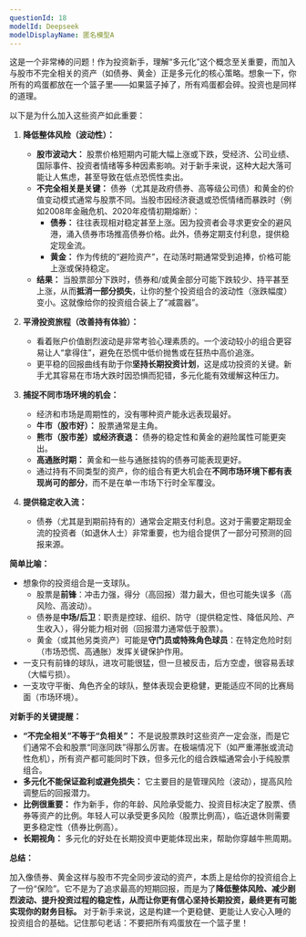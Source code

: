 ```yaml
---
questionId: 18
modelId: Deepseek
modelDisplayName: 匿名模型A
---
```

这是一个非常棒的问题！作为投资新手，理解“多元化”这个概念至关重要，而加入与股市不完全相关的资产（如债券、黄金）正是多元化的核心策略。想象一下，你所有的鸡蛋都放在一个篮子里——如果篮子掉了，所有鸡蛋都会碎。投资也是同样的道理。

以下是为什么加入这些资产如此重要：

1.  **降低整体风险（波动性）：**
    *   **股市波动大：** 股票价格短期内可能大幅上涨或下跌，受经济、公司业绩、国际事件、投资者情绪等多种因素影响。对于新手来说，这种大起大落可能让人焦虑，甚至导致在低点恐慌性卖出。
    *   **不完全相关是关键：** 债券（尤其是政府债券、高等级公司债）和黄金的价值变动模式通常与股票不同。当股市因经济衰退或恐慌情绪而暴跌时（例如2008年金融危机、2020年疫情初期熔断）：
        *   **债券：** 往往表现相对稳定甚至上涨。因为投资者会寻求更安全的避风港，涌入债券市场推高债券价格。此外，债券定期支付利息，提供稳定现金流。
        *   **黄金：** 作为传统的“避险资产”，在动荡时期通常受到追捧，价格可能上涨或保持稳定。
    *   **结果：** 当股票部分下跌时，债券和/或黄金部分可能下跌较少、持平甚至上涨，从而**抵消一部分损失**，让你的整个投资组合的波动性（涨跌幅度）变小。这就像给你的投资组合装上了“减震器”。

2.  **平滑投资旅程（改善持有体验）：**
    *   看着账户价值剧烈波动是非常考验心理素质的。一个波动较小的组合更容易让人“拿得住”，避免在恐慌中低价抛售或在狂热中高价追涨。
    *   更平稳的回报曲线有助于你**坚持长期投资计划**，这是成功投资的关键。新手尤其容易在市场大跌时因恐惧而犯错，多元化能有效缓解这种压力。

3.  **捕捉不同市场环境的机会：**
    *   经济和市场是周期性的，没有哪种资产能永远表现最好。
    *   **牛市（股市好）：** 股票通常是主角。
    *   **熊市（股市差）或经济衰退：** 债券的稳定性和黄金的避险属性可能更突出。
    *   **高通胀时期：** 黄金和一些与通胀挂钩的债券可能表现更好。
    *   通过持有不同类型的资产，你的组合有更大机会在**不同市场环境下都有表现尚可的部分**，而不是在单一市场下行时全军覆没。

4.  **提供稳定收入流：**
    *   债券（尤其是到期前持有的）通常会定期支付利息。这对于需要定期现金流的投资者（如退休人士）非常重要，也为组合提供了一部分可预测的回报来源。

**简单比喻：**

*   想象你的投资组合是一支球队。
    *   股票是**前锋**：冲击力强，得分（高回报）潜力最大，但也可能失误多（高风险、高波动）。
    *   债券是**中场/后卫**：职责是控球、组织、防守（提供稳定性、降低风险、产生收入），得分能力相对弱（回报潜力通常低于股票）。
    *   黄金（或其他另类资产）可能是**守门员或特殊角色球员**：在特定危险时刻（市场恐慌、高通胀）发挥关键保护作用。
*   一支只有前锋的球队，进攻可能很猛，但一旦被反击，后方空虚，很容易丢球（大幅亏损）。
*   一支攻守平衡、角色齐全的球队，整体表现会更稳健，更能适应不同的比赛局面（市场环境）。

**对新手的关键提醒：**

*   **“不完全相关”不等于“负相关”：** 不是说股票跌时这些资产一定会涨，而是它们通常不会和股票“同涨同跌”得那么厉害。在极端情况下（如严重滞胀或流动性危机），所有资产都可能同时下跌，但多元化的组合跌幅通常会小于纯股票组合。
*   **多元化不能保证盈利或避免损失：** 它主要目的是管理风险（波动），提高风险调整后的回报潜力。
*   **比例很重要：** 作为新手，你的年龄、风险承受能力、投资目标决定了股票、债券等资产的比例。年轻人可以承受更多风险（股票比例高），临近退休则需要更多稳定性（债券比例高）。
*   **长期视角：** 多元化的好处在长期投资中更能体现出来，帮助你穿越牛熊周期。

**总结：**

加入像债券、黄金这样与股市不完全同步波动的资产，本质上是给你的投资组合上了一份“保险”。它不是为了追求最高的短期回报，而是为了**降低整体风险、减少剧烈波动、提升投资过程的稳定性，从而让你更有信心坚持长期投资，最终更有可能实现你的财务目标。** 对于新手来说，这是构建一个更稳健、更能让人安心入睡的投资组合的基础。记住那句老话：不要把所有鸡蛋放在一个篮子里！